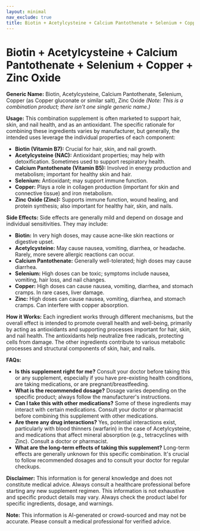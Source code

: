 ```yaml
---
layout: minimal
nav_exclude: true
title: Biotin + Acetylcysteine + Calcium Pantothenate + Selenium + Copper + Zinc Oxide
---
```


# Biotin + Acetylcysteine + Calcium Pantothenate + Selenium + Copper + Zinc Oxide

**Generic Name:** Biotin, Acetylcysteine, Calcium Pantothenate, Selenium, Copper (as Copper gluconate or similar salt), Zinc Oxide  *(Note: This is a combination product; there isn't one single generic name.)*

**Usage:**  This combination supplement is often marketed to support hair, skin, and nail health, and as an antioxidant.  The specific rationale for combining these ingredients varies by manufacturer, but generally, the intended uses leverage the individual properties of each component:

* **Biotin (Vitamin B7):** Crucial for hair, skin, and nail growth.
* **Acetylcysteine (NAC):** Antioxidant properties; may help with detoxification.  Sometimes used to support respiratory health.
* **Calcium Pantothenate (Vitamin B5):** Involved in energy production and metabolism; important for healthy skin and hair.
* **Selenium:** Antioxidant; may support immune function.
* **Copper:**  Plays a role in collagen production (important for skin and connective tissue) and iron metabolism.
* **Zinc Oxide (Zinc):**  Supports immune function, wound healing, and protein synthesis; also important for healthy hair, skin, and nails.


**Side Effects:**  Side effects are generally mild and depend on dosage and individual sensitivities. They may include:

* **Biotin:**  In very high doses, may cause acne-like skin reactions or digestive upset.
* **Acetylcysteine:**  May cause nausea, vomiting, diarrhea, or headache.  Rarely, more severe allergic reactions can occur.
* **Calcium Pantothenate:**  Generally well-tolerated; high doses may cause diarrhea.
* **Selenium:**  High doses can be toxic; symptoms include nausea, vomiting, hair loss, and nail changes.
* **Copper:**  High doses can cause nausea, vomiting, diarrhea, and stomach cramps.  In rare cases, liver damage.
* **Zinc:**  High doses can cause nausea, vomiting, diarrhea, and stomach cramps.  Can interfere with copper absorption.


**How it Works:** Each ingredient works through different mechanisms, but the overall effect is intended to promote overall health and well-being, primarily by acting as antioxidants and supporting processes important for hair, skin, and nail health. The antioxidants help neutralize free radicals, protecting cells from damage.  The other ingredients contribute to various metabolic processes and structural components of skin, hair, and nails.

**FAQs:**

* **Is this supplement right for me?**  Consult your doctor before taking this or any supplement, especially if you have pre-existing health conditions, are taking medications, or are pregnant/breastfeeding.
* **What is the recommended dosage?**  Dosage varies depending on the specific product; always follow the manufacturer's instructions.
* **Can I take this with other medications?**  Some of these ingredients may interact with certain medications.  Consult your doctor or pharmacist before combining this supplement with other medications.
* **Are there any drug interactions?** Yes, potential interactions exist, particularly with blood thinners (warfarin) in the case of Acetylcysteine, and medications that affect mineral absorption (e.g., tetracyclines with Zinc).  Consult a doctor or pharmacist.
* **What are the long-term effects of taking this supplement?** Long-term effects are generally unknown for this specific combination.  It's crucial to follow recommended dosages and to consult your doctor for regular checkups.


**Disclaimer:** This information is for general knowledge and does not constitute medical advice. Always consult a healthcare professional before starting any new supplement regimen.  This information is not exhaustive and specific product details may vary.  Always check the product label for specific ingredients, dosage, and warnings.


**Note:** This information is AI-generated or crowd-sourced and may not be accurate. Please consult a medical professional for verified advice.